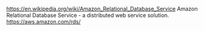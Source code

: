 https://en.wikipedia.org/wiki/Amazon_Relational_Database_Service
Amazon Relational Database Service - a distributed web service solution.
https://aws.amazon.com/rds/

